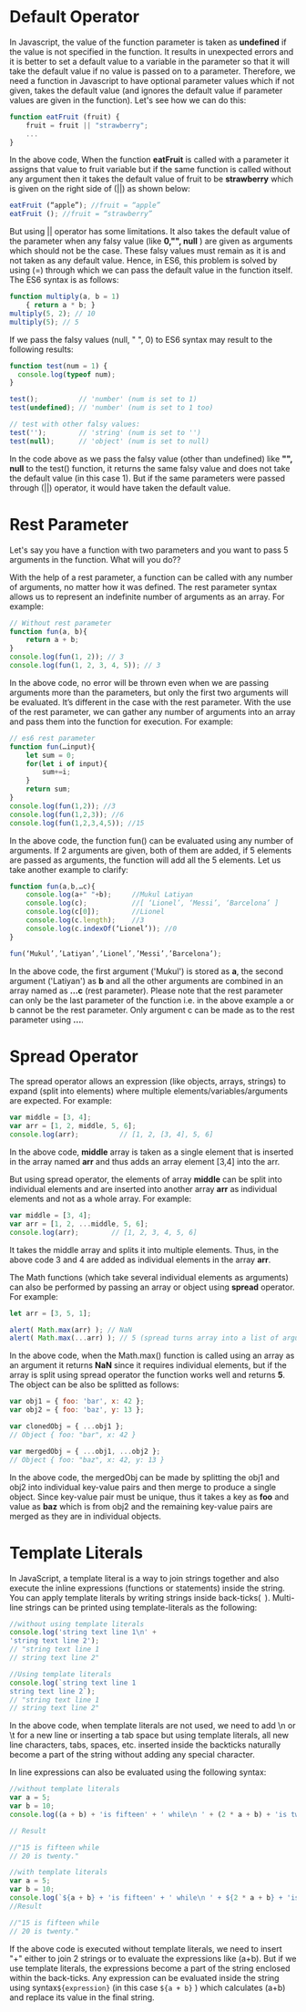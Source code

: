 # Default Operator
In Javascript, the value of the function parameter is taken as **undefined** if the value is not specified in the function. It results in unexpected errors and it is better to set a default value to a variable in the parameter so that it will take the default value if no value is passed on to a parameter. Therefore, we need a function in Javascript to have optional parameter values which if not given, takes the default value (and ignores the default value if parameter values are given in the function). Let's see how we can do this:

```js
function eatFruit (fruit) {
    fruit = fruit || "strawberry";
    ...
}
```
In the above code, When the function **eatFruit** is called with a parameter it assigns that value to fruit variable but if the same function is called without any argument then it takes the default value of fruit to be **strawberry** which is given on the right side of (||) as shown below:

```js
eatFruit (“apple”); //fruit = “apple”
eatFruit (); //fruit = “strawberry”

```
But using || operator has some limitations. It also takes the default value of the parameter when any falsy value (like **0,"", null** ) are given as arguments which should not be the case. These falsy values must remain as it is and not taken as any default value. Hence, in ES6, this problem is solved by using (=) through which we can pass the default value in the function itself. The ES6 syntax is as follows:

```js
function multiply(a, b = 1)
    { return a * b; }
multiply(5, 2); // 10
multiply(5); // 5

```
If we pass the falsy values (null, " ", 0) to ES6 syntax may result to the following results:

```js
function test(num = 1) {
  console.log(typeof num);
}

test();          // 'number' (num is set to 1)
test(undefined); // 'number' (num is set to 1 too)

// test with other falsy values:
test('');        // 'string' (num is set to '')
test(null);      // 'object' (num is set to null)

```
In the code above as we pass the falsy value (other than undefined) like **"", null** to the test() function, it returns the same falsy value and does not take the default value (in this case 1). But if the same parameters were passed through (||) operator, it would have taken the default value.

# Rest Parameter

Let's say you have a function with two parameters and you want to pass 5 arguments in the function. What will you do??

With the help of a rest parameter, a function can be called with any number of arguments, no matter how it was defined. The rest parameter syntax allows us to represent an indefinite number of arguments as an array. For example:

```js
// Without rest parameter
function fun(a, b){
    return a + b;
}
console.log(fun(1, 2)); // 3
console.log(fun(1, 2, 3, 4, 5)); // 3
```
In the above code, no error will be thrown even when we are passing arguments more than the parameters, but only the first two arguments will be evaluated. It’s different in the case with the rest parameter. With the use of the rest parameter, we can gather any number of arguments into an array and pass them into the function for execution. For example:

```js
// es6 rest parameter
function fun(…input){
    let sum = 0;
    for(let i of input){
        sum+=i;
    }
    return sum;
}
console.log(fun(1,2)); //3
console.log(fun(1,2,3)); //6
console.log(fun(1,2,3,4,5)); //15
```
In the above code, the function fun() can be evaluated using any number of arguments. If 2 arguments are given, both of them are added, if 5 elements are passed as arguments, the function will add all the 5 elements.
Let us take another example to clarify:

```js
function fun(a,b,…c){
    console.log(a+" "+b);     //Mukul Latiyan
    console.log(c);           //[ ‘Lionel’, ‘Messi’, ‘Barcelona’ ]
    console.log(c[0]);        //Lionel
    console.log(c.length);    //3
    console.log(c.indexOf(‘Lionel’)); //0
}

fun(‘Mukul’,’Latiyan’,’Lionel’,’Messi’,’Barcelona’);

```
In the above code, the first argument ('Mukul') is stored as **a**, the second argument ('Latiyan') as **b** and all the other arguments are combined in an array named as **...c** (rest parameter). Please note that the rest parameter can only be the last parameter of the function i.e. in the above example a or b cannot be the rest parameter. Only argument c can be made as to the rest parameter using **...**.

# Spread Operator
The spread operator allows an expression (like objects, arrays, strings) to expand (split into elements) where multiple elements/variables/arguments are expected. For example:

```js
var middle = [3, 4];
var arr = [1, 2, middle, 5, 6];
console.log(arr);          // [1, 2, [3, 4], 5, 6]

```
In the above code, **middle** array is taken as a single element that is inserted in the array named **arr** and thus adds an array element [3,4] into the arr.
 
But using spread operator, the elements of array **middle** can be split into individual elements and are inserted into another array **arr** as individual elements and not as a whole array. For example:

```js
var middle = [3, 4];
var arr = [1, 2, ...middle, 5, 6];
console.log(arr);        // [1, 2, 3, 4, 5, 6]
```
It takes the middle array and splits it into multiple elements. Thus, in the above code 3 and 4 are added as individual elements in the array **arr**.

The Math functions (which take several individual elements as arguments) can also be performed by passing an array or object using **spread** operator. For example:

```js
let arr = [3, 5, 1];

alert( Math.max(arr) ); // NaN
alert( Math.max(...arr) ); // 5 (spread turns array into a list of arguments)

```
In the above code, when the Math.max() function is called using an array as an argument it returns **NaN** since it requires individual elements, but if the array is split using spread operator the function works well and returns **5**.
The object can be also be splitted as follows:

```js
var obj1 = { foo: 'bar', x: 42 };
var obj2 = { foo: 'baz', y: 13 };

var clonedObj = { ...obj1 };
// Object { foo: "bar", x: 42 }

var mergedObj = { ...obj1, ...obj2 };
// Object { foo: "baz", x: 42, y: 13 }

```
In the above code, the mergedObj can be made by splitting the obj1 and obj2 into individual key-value pairs and then merge to produce a single object. Since key-value pair must be unique, thus it takes a key as **foo** and value as **baz** which is from obj2 and the remaining key-value pairs are merged as they are in individual objects.

# Template Literals
In JavaScript, a template literal is a way to join strings together and also execute the inline expressions (functions or statements) inside the string. You can apply template literals by writing strings inside back-ticks(` `).
Multi-line strings can be printed using template-literals as the following:

```js
//without using template literals
console.log('string text line 1\n' +
'string text line 2');
// "string text line 1
// string text line 2"

//Using template literals
console.log(`string text line 1
string text line 2`);
// "string text line 1
// string text line 2"

```
In the above code, when template literals are not used, we need to add \n or \t for a new line or inserting a tab space but using template literals, all new line characters, tabs, spaces, etc. inserted inside the backticks naturally become a part of the string without adding any special character.

 In line expressions can also be evaluated using the following syntax:


```js
//without template literals
var a = 5;
var b = 10;
console.log((a + b) + 'is fifteen' + ' while\n ' + (2 * a + b) + 'is twenty.');

// Result

//"15 is fifteen while
// 20 is twenty."

//with template literals
var a = 5;
var b = 10;
console.log(`${a + b} + 'is fifteen' + ' while\n ' + ${2 * a + b} + 'is twenty.'`);
//Result

//"15 is fifteen while
// 20 is twenty."
```
If the above code is executed without template literals, we need to insert "+" either to join 2 strings or to evaluate the expressions like (a+b). But if we use template literals, the expressions become a part of the string enclosed within the back-ticks. Any expression can be evaluated inside the string using syntax`${expression}` (in this case `${a + b}` ) which calculates (a+b) and replace its value in the final string.